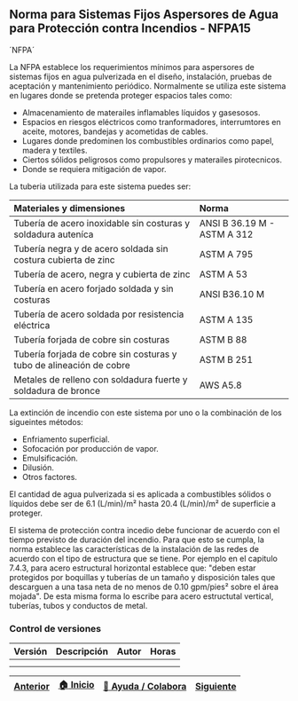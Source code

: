 ## Norma para Sistemas Fijos Aspersores de Agua para Protección contra Incendios - NFPA15
´NFPA´

La NFPA establece los requerimientos mínimos para aspersores de sistemas fijos en agua pulverizada en el diseño, instalación, pruebas de aceptación y mantenimiento periódico. Normalmente se utiliza este sistema en lugares donde se pretenda proteger espacios tales como:
- Almacenamiento de materailes inflamables líquidos y gasesosos.
- Espacios en riesgos eléctricos como tranformadores, interrumtores en aceite, motores, bandejas y acometidas de cables.
- Lugares donde predominen los combustibles ordinarios como papel, madera y textiles.
- Ciertos sólidos peligrosos como propulsores y materailes pirotecnicos.
- Donde se requiera mitigación de vapor.

La tuberia utilizada para este sistema puedes ser:

|Materiales y dimensiones | Norma |
|:------------------------|:------|
|Tubería de acero inoxidable sin costuras y soldadura auteníca| ANSI B 36.19 M - ASTM A 312|
|Tubería negra y de acero soldada sin costura cubierta de zinc| ASTM A 795|
|Tubería de acero, negra y cubierta de zinc| ASTM A 53|
|Tubería en acero forjado soldada y sin costuras| ANSI B36.10 M|
|Tubería de acero soldada por resistencia eléctrica| ASTM A 135|
|Tubería forjada de cobre sin costuras| ASTM B 88|
|Tubería forjada de cobre sin costuras y tubo de alineación de cobre| ASTM B 251|
|Metales de relleno con soldadura fuerte y soldadura de bronce| AWS A5.8|

La extinción de incendio con este sistema por uno o la combinación de los sigueintes métodos:

- Enfriamento superficial.
- Sofocación por producción de vapor.
- Emulsificación.
- Dilusión.
- Otros factores.

El cantidad de agua pulverizada si es aplicada a combustibles sólidos o líquidos debe ser de 6.1 (L/min)/m² hasta 20.4 (L/min)/m² de superficie a proteger.

El sistema de protección contra incedio debe funcionar de acuerdo con el tiempo previsto de duración del incendio. Para que esto se cumpla, la norma establece las características de la instalación de las redes de acuerdo con el tipo de estructura que se tiene. Por ejemplo en el capitulo 7.4.3, para acero estructural horizontal establece que: "deben estar protegidos por boquillas y tuberías de un tamaño y disposición tales que descarguen a una tasa neta de no menos de 0.10 gpm/pies² sobre el área mojada". De esta misma forma lo escribe para acero estructutal vertical, tuberías, tubos y conductos de metal. 

### Control de versiones 

| Versión    | Descripción                                                          | Autor                                      | Horas |
|------------|:---------------------------------------------------------------------|--------------------------------------------|:-----:|
|  | |  |   |
|  | |   |      |

| [Anterior](../NFPA12) | [:house: Inicio](../../Readme.md) | [:beginner: Ayuda / Colabora](https://github.com/Andrealvch/C.RCI/discussions/1) | [Siguiente](../NFPA16) |
|------|:-----------|-------------------|:--------:|
